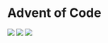 # Advent of Code

![](https://img.shields.io/badge/day%20📅-18-blue)
![](https://img.shields.io/badge/stars%20⭐-29-yellow)
![](https://img.shields.io/badge/days%20completed-14-red)